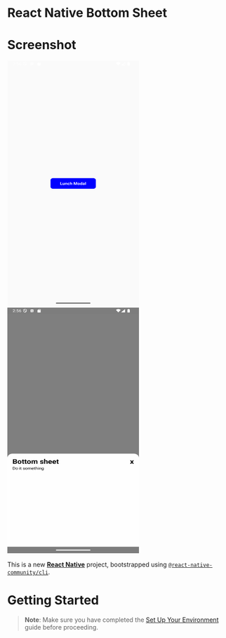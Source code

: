 # React Native Bottom Sheet

# Screenshot

<img src="https://github.com/phyolinwai/rnbottomsheet/blob/main/screenshots/1.png?raw=true" width="300" height="560"> <img src="https://github.com/phyolinwai/rnbottomsheet/blob/main/screenshots/2.png?raw=true" width="300" height="560">

This is a new [**React Native**](https://reactnative.dev) project, bootstrapped using [`@react-native-community/cli`](https://github.com/react-native-community/cli).

# Getting Started

> **Note**: Make sure you have completed the [Set Up Your Environment](https://reactnative.dev/docs/set-up-your-environment) guide before proceeding.
